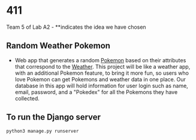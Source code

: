 # 411

Team 5 of Lab A2 - **indicates the idea we have chosen

## Random Weather Pokemon
 - Web app that generates a random [Pokemon](https://pokeapi.co/) based on their attributes that correspond to the [Weather](https://openweathermap.org/). This project will be like a weather app, with an additional Pokemon feature, to bring it more fun, so users who love Pokemon can get Pokemons and weather data in one place. Our database in this app will hold information for user login such as name, email, password, and a "Pokedex" for all the Pokemons they have collected. 
 
## To run the Django server
```
python3 manage.py runserver   
```
